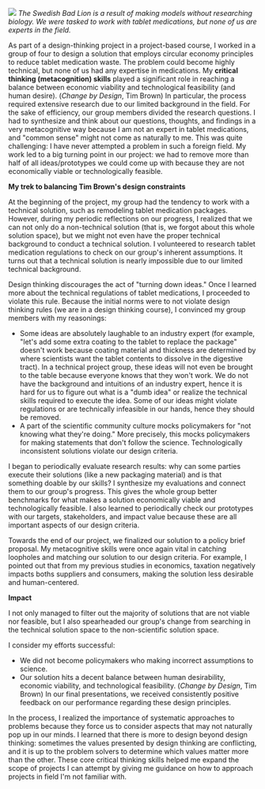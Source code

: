![](https://www.snopes.com/tachyon/2021/06/gripsholm_lion.jpg)
*The Swedish Bad Lion is a result of making models without researching biology. We were tasked to work with tablet medications, but none of us are experts in the field.*

As part of a design-thinking project in a project-based course, I worked in a group of four to design a solution that employs circular economy principles to reduce tablet medication waste. The problem could become highly technical, but none of us had any expertise in medications. My **critical thinking (metacognition) skills** played a significant role in reaching a balance between economic viability and technological feasibility (and human desire). (*Change by Design*, Tim Brown) In particular, the process required extensive research due to our limited background in the field. For the sake of efficiency, our group members divided the research questions. I had to synthesize and think about our questions, thoughts, and findings in a very metacognitive way because I am not an expert in tablet medications, and "common sense" might not come as naturally to me. This was quite challenging: I have never attempted a problem in such a foreign field. My work led to a big turning point in our project: we had to remove more than half of all ideas/prototypes we could come up with because they are not economically viable or technologically feasible.

**My trek to balancing Tim Brown's design constraints**

At the beginning of the project, my group had the tendency to work with a technical solution, such as remodeling tablet medication packages. However, during my periodic reflections on our progress, I realized that we can not only do a non-technical solution (that is, we forgot about this whole solution space), but we might not even have the proper technical background to conduct a technical solution. I volunteered to research tablet medication regulations to check on our group's inherent assumptions. It turns out that a technical solution is nearly impossible due to our limited technical background. 

Design thinking discourages the act of "turning down ideas." Once I learned more about the technical regulations of tablet medications, I proceeded to violate this rule. Because the initial norms were to not violate design thinking rules (we are in a design thinking course), I convinced my group members with my reasonings:
- Some ideas are absolutely laughable to an industry expert (for example, "let's add some extra coating to the tablet to replace the package" doesn't work because coating material and thickness are determined by where scientists want the tablet contents to dissolve in the digestive tract). In a technical project group, these ideas will not even be brought to the table because everyone knows that they won't work. We do not have the background and intuitions of an industry expert, hence it is hard for us to figure out what is a "dumb idea" or realize the technical skills required to execute the idea. Some of our ideas might violate regulations or are technically infeasible in our hands, hence they should be removed.
- A part of the scientific community culture mocks policymakers for "not knowing what they're doing." More precisely, this mocks policymakers for making statements that don't follow the science. Technologically inconsistent solutions violate our design criteria.

I began to periodically evaluate research results: why can some parties execute their solutions (like a new packaging material) and is that something doable by our skills? I synthesize my evaluations and connect them to our group's progress. This gives the whole group better benchmarks for what makes a solution economically viable and technologically feasible. I also learned to periodically check our prototypes with our targets, stakeholders, and impact value because these are all important aspects of our design criteria. 

Towards the end of our project, we finalized our solution to a policy brief proposal. My metacognitive skills were once again vital in catching loopholes and matching our solution to our design criteria. For example, I pointed out that from my previous studies in economics, taxation negatively impacts boths suppliers and consumers, making the solution less desirable and human-centered. 

**Impact**

I not only managed to filter out the majority of solutions that are not viable nor feasible, but I also spearheaded our group's change from searching in the technical solution space to the non-scientific solution space.

I consider my efforts successful: 
- We did not become policymakers who making incorrect assumptions to science.
- Our solution hits a decent balance between human desirability, economic viability, and technological feasibility. (*Change by Design*, Tim Brown) In our final presentations, we received consistently positive feedback on our performance regarding these design principles.

In the process, I realized the importance of systematic approaches to problems because they force us to consider aspects that may not naturally pop up in our minds. I learned that there is more to design beyond design thinking: sometimes the values presented by design thinking are conflicting, and it is up to the problem solvers to determine which values matter more than the other. These core critical thinking skills helped me expand the scope of projects I can attempt by giving me guidance on how to approach projects in field I'm not familiar with. 